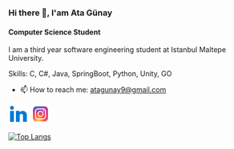 ### Hi there 👋, I'am Ata Günay
#### Computer Science Student
I am a third year software engineering student at Istanbul Maltepe University.

Skills: C, C#, Java, SpringBoot, Python, Unity, GO
 
- 📫 How to reach me: atagunay9@gmail.com 


[<img src='https://github.com/ismailkrc57/Xamarin-app-calculator/blob/master/icons8_linkedin_2.svg' alt='linkedin' height='40'>](https://www.linkedin.com/in/atagunay/)  [<img src='https://github.com/ismailkrc57/Xamarin-app-calculator/blob/master/icons8_instagram_2.svg' height='40'>](https://www.instagram.com/atagunaay/)  


[![Top Langs](https://github-readme-stats.vercel.app/api/top-langs/?username=ismailkrc57)](https://github.com/anuraghazra/github-readme-stats) 

